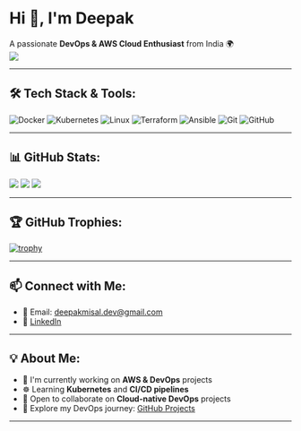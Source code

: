 # Hi 👋, I'm Deepak

A passionate **DevOps & AWS Cloud Enthusiast** from India 🌍  
[![](https://visitcount.itsvg.in/api?id=DEEPAKMISAL01&icon=0&color=6)](https://visitcount.itsvg.in)

---

## 🛠️ Tech Stack & Tools:
![Docker](https://img.shields.io/badge/-Docker-2496ED?logo=docker&logoColor=white&style=for-the-badge)
![Kubernetes](https://img.shields.io/badge/-Kubernetes-326CE5?logo=kubernetes&logoColor=white&style=for-the-badge)
![Linux](https://img.shields.io/badge/-Linux-FCC624?logo=linux&logoColor=black&style=for-the-badge)
![Terraform](https://img.shields.io/badge/-Terraform-7B42BC?logo=terraform&logoColor=white&style=for-the-badge)
![Ansible](https://img.shields.io/badge/-Ansible-EE0000?logo=ansible&logoColor=white&style=for-the-badge)
![Git](https://img.shields.io/badge/-Git-F05032?logo=git&logoColor=white&style=for-the-badge)
![GitHub](https://img.shields.io/badge/-GitHub-181717?logo=github&logoColor=white&style=for-the-badge)

---

## 📊 GitHub Stats:
![](https://github-readme-stats.vercel.app/api?username=DEEPAKMISAL01&theme=tokyonight&show_icons=true)
![](https://github-readme-streak-stats.herokuapp.com/?user=DEEPAKMISAL01&theme=tokyonight)
![](https://github-readme-stats.vercel.app/api/top-langs/?username=DEEPAKMISAL01&layout=compact&theme=tokyonight)

---

## 🏆 GitHub Trophies:
[![trophy](https://github-profile-trophy.vercel.app/?username=DEEPAKMISAL01&theme=darkhub&no-frame=true&no-bg=true&margin-w=4)](https://github.com/DEEPAKMISAL01)

---

## 📫 Connect with Me:
- 📧 Email: [deepakmisal.dev@gmail.com](mailto:misaldeepak2004@gmail.com)
- 💼 [LinkedIn](https://linkedin.com/in/deepakmisal)

---

## 💡 About Me:
- 🚀 I'm currently working on **AWS & DevOps** projects  
- ☸️ Learning **Kubernetes** and **CI/CD pipelines**  
- 🤝 Open to collaborate on **Cloud-native DevOps** projects  
- 📂 Explore my DevOps journey: [GitHub Projects](https://github.com/DEEPAKMISAL01?tab=repositories)

---
